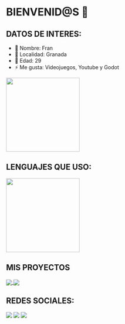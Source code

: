 # BIENVENID@S 👋

## DATOS DE INTERES:

- 🌝 Nombre: Fran
- 🌱 Localidad: Granada
- 🤔 Edad: 29
- ⚡ Me gusta: Videojuegos, Youtube y Godot

<a href="https://github.com/anuraghazra/github-readme-stats">
  <img height=200 align="center" src="https://github-readme-stats.vercel.app/api?username=mrpotrex" />
</a>

## LENGUAJES QUE USO:
<a href="https://github.com/anuraghazra/github-readme-stats?tab=readme-ov-file#all-demos">
  <img height=200 align="center" src="https://github-readme-stats.vercel.app/api/top-langs?username=mrpotrex&layout=compact&langs_count=8&card_width=320" />
</a>

## MIS PROYECTOS
<a href="https://github.com/MrPotrex/Serie_Tutorial_DayZ">
  <img align="center" src="https://github-readme-stats.vercel.app/api/pin/?username=mrpotrex&repo=Serie_Tutorial_DayZ" />
</a>
<a href="https://github.com/MrPotrex/llantas">
  <img align="center" src="https://github-readme-stats.vercel.app/api/pin/?username=mrpotrex&repo=llantas" />
</a>

## REDES SOCIALES:
[<img src="https://img.shields.io/discord/215474666981163008?style=for-the-badge&logo=discord&labelColor=7289da&logoColor=white&color=2c2f33&label=Discord"/>](https://discord.gg/HpwGWadKjM) [<img src="https://img.shields.io/youtube/channel/subscribers/UChC4bc_gdnS8wB9IW2hvVbg?style=for-the-badge&logo=youtube&labelColor=da3f3f&logoColor=white&color=2c2f33&label=Youtube"/>](https://www.youtube.com/channel/UChC4bc_gdnS8wB9IW2hvVbg) [<img src="https://img.shields.io/twitter/follow/MrPotrex?style=for-the-badge&logo=x&labelColor=444444&logoColor=white&color=444444&label=Sigueme en X" />](https://x.com/MrPotrex)




